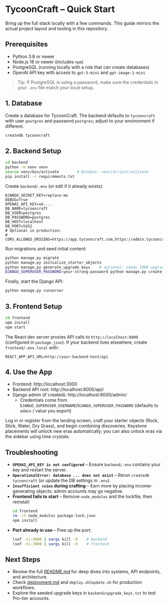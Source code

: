 # TycoonCraft – Quick Start

Bring up the full stack locally with a few commands. This guide mirrors the actual project layout and tooling in this repository.

## Prerequisites

- Python 3.8 or newer
- Node.js 16 or newer (includes `npm`)
- PostgreSQL (running locally with a role that can create databases)
- OpenAI API key with access to `gpt-5-mini` and `gpt-image-1-mini`

> Tip: If PostgreSQL is using a password, make sure the credentials in your `.env` file match your local setup.

## 1. Database

Create a database for TycoonCraft. The backend defaults to `tycooncraft` with user `postgres` and password `postgres`; adjust to your environment if different.

```bash
createdb tycooncraft
```

## 2. Backend Setup

```bash
cd backend
python -m venv venv
source venv/bin/activate        # Windows: venv\Scripts\activate
pip install -r requirements.txt
```

Create `backend/.env` (or edit if it already exists):

```
DJANGO_SECRET_KEY=replace-me
DEBUG=True
OPENAI_API_KEY=sk-...
DB_NAME=tycooncraft
DB_USER=postgres
DB_PASSWORD=postgres
DB_HOST=localhost
DB_PORT=5432
# Optional in production:
# CORS_ALLOWED_ORIGINS=https://app.tycooncraft.com,https://admin.tycooncraft.com
```

Run migrations and seed initial content:

```bash
python manage.py migrate
python manage.py initialize_starter_objects
python manage.py generate_upgrade_keys    # optional: seeds 1000 upgrade keys into backend/upgrade_keys.txt
DJANGO_SUPERUSER_PASSWORD=your-strong-password python manage.py create_admin_account     # optional: creates admin superuser
```

Finally, start the Django API:

```bash
python manage.py runserver
```

## 3. Frontend Setup

```bash
cd frontend
npm install
npm start
```

The React dev server proxies API calls to `http://localhost:8000` (configured in `package.json`). If your backend lives elsewhere, create `frontend/.env.local` with:

```
REACT_APP_API_URL=http://your-backend-host/api
```

## 4. Use the App

- Frontend: http://localhost:3000
- Backend API root: http://localhost:8000/api/
- Django admin (if created): http://localhost:8000/admin/
  - Credentials come from `DJANGO_SUPERUSER_USERNAME`/`DJANGO_SUPERUSER_PASSWORD` (defaults to `admin` / value you export)

Log in or register from the landing screen, craft your starter objects (Rock, Stick, Water, Dry Grass), and begin combining discoveries. Keystone placements will unlock new eras automatically; you can also unlock eras via the sidebar using time crystals.

## Troubleshooting

- **`OPENAI_API_KEY is not configured`** – Ensure `backend/.env` contains your key and restart the server.
- **`OperationalError: database ... does not exist`** – Rerun `createdb tycooncraft` (or update the DB settings in `.env`).
- **`Insufficient coins` during crafting** – Earn more by placing income-generating objects; admin accounts may go negative.
- **Frontend fails to start** – Remove `node_modules` and the lockfile, then reinstall:
  ```bash
  cd frontend
  rm -rf node_modules package-lock.json
  npm install
  ```
- **Port already in use** – Free up the port:
  ```bash
  lsof -ti:8000 | xargs kill -9    # backend
  lsof -ti:3000 | xargs kill -9    # frontend
  ```

## Next Steps

- Review the full [README.md](README.md) for deep dives into systems, API endpoints, and architecture.
- Check [deployment.md](deployment.md) and `deploy.sh`/`update.sh` for production workflows.
- Explore the seeded upgrade keys in `backend/upgrade_keys.txt` to test Pro-tier accounts.
